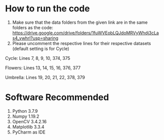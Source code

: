 # How to run the code

1. Make sure that the data folders from the given link are in the same folders as the code: https://drive.google.com/drive/folders/1fuWVEobLQJdoMRVyWhdj3cLas4_ywhrl?usp=sharing
2. Please uncomment the respective lines for their respective datasets (default setting is for Cycle)

Cycle:
Lines 7, 8, 9, 10, 374, 375

Flowers:
Lines 13, 14, 15, 16, 376, 377

Umbrella:
Lines 19, 20, 21, 22, 378, 379

# Software Recommended

1. Python 3.7.9
2. Numpy 1.19.2
3. OpenCV 3.4.2.16
4. Matplotlib 3.3.4
5. PyCharm as IDE
